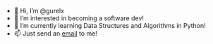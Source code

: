- 👋 Hi, I’m @gurelx
- 👀 I’m interested in becoming a software dev!
- 🌱 I’m currently learning Data Structures and Algorithms in Python!
- 📫 Just send an [email](mailto:gurelsezgin06@gmail.com) to me!

<!---
gurelx/gurelx is a ✨ special ✨ repository because its `README.md` (this file) appears on your GitHub profile.
You can click the Preview link to take a look at your changes.
--->
